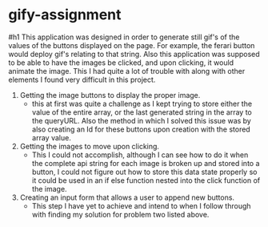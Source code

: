 # gify-assignment

#h1 This application was designed in order to generate still gif's of the values of the buttons displayed on the page. For example, the ferari button would deploy gif's relating to that string. Also this application was supposed to be able to have the images be clicked, and upon clicking, it would animate the image. This I had quite a lot of trouble with along with other elements I found very difficult in this project.


1. Getting the image buttons to display the proper image.
    * this at first was quite a challenge as I kept trying to store either the value of the entire array, or the last generated string in the array to the queryURL. Also the method in which I solved this issue was by also creating an Id for these buttons upon creation with the stored array value.
2. Getting the images to move upon clicking.
    * This I could not accomplish, although I can see how to do it when the complete api string for each image is broken up and stored into a button, I could not figure out how to store this data state properly so it could be used in an if else function nested into the click function of the image.
3. Creating an input form that allows a user to append new buttons.
    * This step I have yet to achieve and intend to when I follow through with finding my solution for problem two listed above.